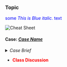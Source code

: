 ### Topic

<span style="color:blue">some *This is Blue italic.* text</span>
<span style="color:blue"></span>

![Cheat Sheet](/Users/Furs/Downloads/cheatsheet.jpeg)




#### Case: *[Case Name](Link)*

<details><summary><i>Case Brief</i></summary>
  <ul>
    <li><b>Overview:</b></li>
    <li><b>Facts:</b></li>
    <li><b>Issue:</b></li>
    <li><b>Rule:</b></li>
    <li><b>Conclusion:</b></li>
    <li><b>Notes/Concepts:</b></li>
  </ul>

</details>

- <span style="color:red">**Class Discussion**</span>

